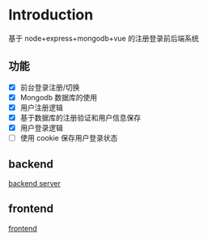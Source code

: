 # Introduction

基于 node+express+mongodb+vue 的注册登录前后端系统

## 功能

- [x] 前台登录注册/切换
- [x] Mongodb 数据库的使用
- [x] 用户注册逻辑
- [x] 基于数据库的注册验证和用户信息保存
- [x] 用户登录逻辑
- [ ] 使用 cookie 保存用户登录状态

## backend
[backend server](https://github.com/jcqiao/node_login/server/README.md)
## frontend
[frontend](https://github.com/jcqiao/node_login/vue/README.md)